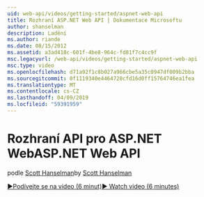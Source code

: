 ```yaml
---
uid: web-api/videos/getting-started/aspnet-web-api
title: Rozhraní ASP.NET Web API | Dokumentace Microsoftu
author: shanselman
description: Ladění
ms.author: riande
ms.date: 08/15/2012
ms.assetid: a3ad418c-601f-4be8-964c-fd81f7c4cc9f
msc.legacyurl: /web-api/videos/getting-started/aspnet-web-api
msc.type: video
ms.openlocfilehash: d71a92f1c8b027a966cbe5a35c0947df009b2bba
ms.sourcegitcommit: 0f1119340e4464720cfd16d0ff15764746ea1fea
ms.translationtype: MT
ms.contentlocale: cs-CZ
ms.lasthandoff: 04/09/2019
ms.locfileid: "59391959"
---
```

# <a name="aspnet-web-api"></a><span data-ttu-id="ada34-103">Rozhraní API pro ASP.NET Web</span><span class="sxs-lookup"><span data-stu-id="ada34-103">ASP.NET Web API</span></span>

<span data-ttu-id="ada34-104">podle [Scott Hanselman](https://github.com/shanselman)</span><span class="sxs-lookup"><span data-stu-id="ada34-104">by [Scott Hanselman](https://github.com/shanselman)</span></span>

[<span data-ttu-id="ada34-105">&#9654;Podívejte se na video (6 minut)</span><span class="sxs-lookup"><span data-stu-id="ada34-105">&#9654; Watch video (6 minutes)</span></span>](https://channel9.msdn.com/Blogs/ASP-NET-Site-Videos/aspnet-web-api)
